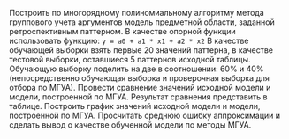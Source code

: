 Построить по многорядному полиномиальному алгоритму метода
группового учета аргументов модель предметной области, заданной
ретроспективным паттерном. 
В качестве опорной функции использовать
функцию: ```y = a0 + a1 * x1 + a2 * x2``` 
В качестве обучающей выборки взять первые 20
значений паттерна, в качестве тестовой выборки, оставшиеся 5 паттернов
исходной таблицы. 
Обучающую выборку поделить на две в соотношении: 60%
и 40% (непосредственно обучающая выборка и проверочная выборка для
отбора по МГУА). 
Провести сравнение значений исходной модели и модели,
построенной по МГУА. 
Результат сравнения представить в таблице. 
Построить график значений исходной модели и модели, построенной по МГУА.
Просчитать среднюю ошибку аппроксимации и сделать вывод о качестве
обученной модели по методы МГУА.
